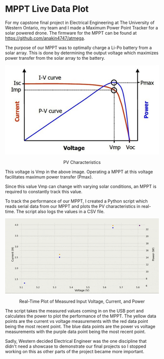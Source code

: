 # MPPT Live Data Plot

For my capstone final project in Electrical Engineering at The University of Western Ontario, my team and I made a Maximum Power Point Tracker for a solar powered drone. The firmware for the MPPT can be found at https://github.com/anakin4747/atmega.

The purpose of our MPPT was to optimally charge a Li-Po battery from a solar array. This is done by determining the output voltage which maximizes power transfer from the solar array to the battery.

<p align="center">
  <img src=".docs/PV-Curve.jpg" alt="Image" />
</p>
<p align="center">PV Characteristics</p>

This voltage is Vmp in the above image. Operating a MPPT at this voltage facilitates maximum power transfer (Pmax).

Since this value Vmp can change with varying solar conditions, an MPPT is required to constantly track this value.

To track the performance of our MPPT, I created a Python script which reads serial data from our MPPT and plots the PV characteristics in real-time. The script also logs the values in a CSV file.

<p align="center">
  <img src=".docs/optimize.gif" alt="Alt Text" />
  <p align="center">Real-Time Plot of Measured Input Voltage, Current, and Power</p>
</p>

The script takes the measured values coming in on the USB port and calculates the power to plot the performance of the MPPT. The yellow data points are the current vs voltage measurements with the red data point being the most recent point. The blue data points are the power vs voltage measurements with the purple data point being the most recent point.

Sadly, Western decided Electrical Engineer was the one discipline that didn't need a showcase to demonstrate our final projects so I stopped working on this as other parts of the project became more important.